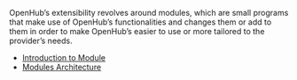 OpenHub’s extensibility revolves around modules, which are small programs that make use of OpenHub’s functionalities and changes them or add to them in order to make OpenHub’s easier to use or more tailored to the provider’s needs.

* [Introduction to Module](Module-Introduction)
* [Modules Architecture](Modules-Architecture)